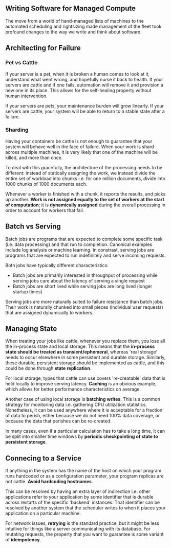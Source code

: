 ## Writing Software for Managed Compute

The move from a world of hand-managed lists of machines to the automated scheduling and rightsizing made management of the fleet took profound changes to the way we write and think about software.

## Architecting for Failure

### Pet vs Cattle

If your server is a pet, when it is broken a human comes to look at it, understand what went wrong, and hopefully nurse it back to health. If your servers are cattle and if one fails, automation will remove it and provision a new one in its place. This allows for the self-healing property without human intervention.

If your servers are pets, your maintenance burden will grow linearly. If your servers are cattle, your system will be able to return to a stable state after a failure.

### Sharding

Having your containers be cattle is not enough to guarantee that your system will behave well in the face of failure. When your work is shard across multiple machines, it is very likely that one of the machine will be killed, and more than once.

To deal with this gracefully, the architecture of the processing needs to be different: instead of statically assigning the work, we instead divide the entire set of workload into chunks i.e. for one million documents, divide into 1000 chunks of 1000 documents each.

Whenever a worker is finished with a chunk, it reports the results, and picks up another. **Work is not assigned equally to the set of workers at the start of computation**; it is **dynamically assigned** during the overall processing in order to account for workers that fail.

## Batch vs Serving

Batch jobs are programs that are expected to complete some specific task (i.e. data processing) and that run to completion. Canonical examples include log analysis or machine learning. In constrast, serving jobs are programs that are expected to run indefinitely and serve incoming requests.

Both jobs have typically different characteristics:

- Batch jobs are primarily interested in throughput of processing while serving jobs care about the latency of serving a single request
- Batch jobs are short lived while serving jobs are long lived (longer startup times)

Serving jobs are more naturally suited to failure resistance than batch jobs. Their work is naturally chunked into small pieces (individual user requests) that are assigned dynamically to workers.

## Managing State

When treating your jobs like cattle, whenever you replace them, you lose all the in-process state and local storage. This means that the **in-process state should be treated as transient/ephemeral**, whereas 'real storage' needs to occur elsewhere in some persistent and durable storage. Similarly, these durable, persistent storage should be implemented as cattle, and this could be done through **state replication**.

For local storage, types that cattle can use covers 're-creatable' data that is held locally to improve serving latency. **Caching** is an obvious example, which allows for better performance characteristics on average.

Another case of using local storage is **batching writes**. This is a common strategy for monitoring data i.e. gathering CPU utilization statistics. Nonetheless, it can be used anywhere where it is acceptable for a fraction of data to perish, either because we do not need 100% data coverage, or because the data that perishes can be re-created.

In many cases, even if a particular calculation has to take a long time, it can be split into smaller time windows by **periodic checkpointing of state to persistent storage**.

## Connecing to a Service

If anything in the system has the name of the host on which your program runs hardcoded or as a configuration parameter, your program replicas are not cattle. **Avoid hardcoding hostnames**.

This can be resolved by having an extra layer of indirection i.e. other applications refer to your application by some identifier that is durable across restarts of the specific 'backend' instances. That identifier can be resolved by another system that the scheduler writes to when it places your application on a particular machine.

For network issues, **retrying** is the standard practice, but it might be less intuitive for things like a server communicating with its database. For mutating requests, the property that you want to guarantee is some variant of **idempotency**.
